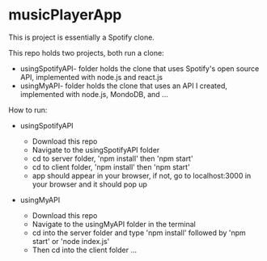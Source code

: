 # musicPlayerApp

This is project is essentially a Spotify clone.

This repo holds two projects, both run a clone:
- usingSpotifyAPI- folder holds the clone that uses Spotify's open source API, implemented with node.js and react.js
- usingMyAPI- folder holds the clone that uses an API I created, implemented with node.js, MondoDB, and ...


How to run:

  - usingSpotifyAPI

    - Download this repo
    - Navigate to the usingSpotifyAPI folder
    - cd to server folder, 'npm install' then 'npm start'
    - cd to client folder, 'npm install' then 'npm start'
    - app should appear in your browser, if not, go to localhost:3000 in your browser and it should pop up

  - usingMyAPI

    - Download this repo
    - Navigate to the usingMyAPI folder in the terminal
    - cd into the server folder and type 'npm install' followed by 'npm start' or 'node index.js'
    - Then cd into the client folder ...
